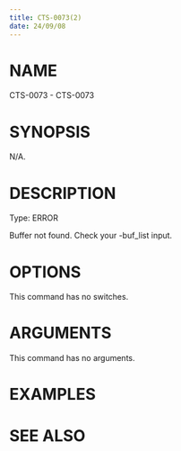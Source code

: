 ```yaml
---
title: CTS-0073(2)
date: 24/09/08
---
```


# NAME

CTS-0073 - CTS-0073

# SYNOPSIS

N/A.

# DESCRIPTION

Type: ERROR

Buffer not found. Check your -buf_list input.

# OPTIONS

This command has no switches.

# ARGUMENTS

This command has no arguments.

# EXAMPLES

# SEE ALSO
